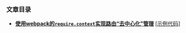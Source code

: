 ### 文章目录
- **[使用webpack的`require.context`实现路由“去中心化”管理](./docs/webpack/require-context-usage.md)**  [[示例代码]](./code/require-context-usage)
